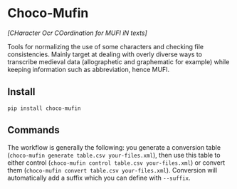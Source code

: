 # Choco-Mufin

*\[CHaracter Ocr COordination for MUFI iN texts\]*

Tools for normalizing the use of some characters and checking file consistencies. Mainly target at dealing with
overly diverse ways to transcribe medieval data (allographetic and graphematic for example) while keeping information
such as abbreviation, hence MUFI.

## Install

`pip install choco-mufin`

## Commands

The workflow is generally the following: you generate a conversion table (`choco-mufin generate table.csv your-files.xml`), then
use this table to either control (`choco-mufin control table.csv your-files.xml`) or convert them (`choco-mufin convert table.csv your-files.xml`).
Conversion will automatically add a suffix which you can define with `--suffix`.